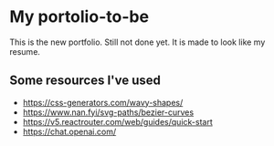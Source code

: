 # My portolio-to-be

This is the new portfolio. Still not done yet. It is made to look like my resume.

## Some resources I've used

- https://css-generators.com/wavy-shapes/
- https://www.nan.fyi/svg-paths/bezier-curves
- https://v5.reactrouter.com/web/guides/quick-start 
- https://chat.openai.com/ 